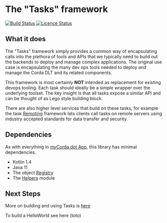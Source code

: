 # The "Tasks" framework

[![Build Status](https://travis-ci.com/mycordaapp/tasks.svg?branch=master)](https://app.travis-ci.com/github/mycordaapp/tasks)
[![Licence Status](https://img.shields.io/github/license/mycordaapp/tasks)](https://github.com/mycordaapp/tasks/blob/master/licence.txt)


## What it does

The "Tasks" framework simply provides a common way of encapsulating calls into the plethora of tools and APIs that we
typically need to build out the backends to deploy and manage complex applications. The original use case is
encapsulating the many dev ops tools needed to deploy and manage the Corda DLT and its related components.

This framework is most certainly **NOT** intended as replacement for existing devops tooling. Each task should ideally
be a simple wrapper over the underlying toolset. The key insight is that all tasks expose a similar API and can be
thought of as Lego style building block.

There are also higher level services that build on these tasks, for example the task [Remoting](http://todo.com)
framework lets clients call tasks on remote servers using industry accepted standards for data transfer and security.

## Dependencies

As with everything in [myCorda dot App](https://mycorda.app), this library has minimal dependencies.

* Kotlin 1.4
* Java 11
* The object [Registry](https://github.com/mycordaapp/registry#readme)
* The [Helpers](https://github.com/mycordaapp/helpers#readme) module 

## Next Steps 

More on building and using Tasks is [here](./docs/tasks.md)

To build a HelloWorld see here (toto)

